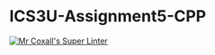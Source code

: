 # ICS3U-Assignment5-CPP
[![Mr Coxall's Super Linter](https://github.com/zaida-hammmel2108/ICS3U-Assignment-5-CPP/workflows/Mr%20Coxall's%20Super%20Linter/badge.svg)](https://github.com/zaida-hammmel2108/ICS3U-Assignment-5-CPP/actions/)
